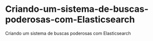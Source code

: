 # Criando-um-sistema-de-buscas-poderosas-com-Elasticsearch
Criando um sistema de buscas poderosas com Elasticsearch
